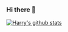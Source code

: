 ### Hi there 👋

[![Harry's github stats](https://github-readme-stats.vercel.app/api?username=hsw0905&theme=monokai&show_icons=true)](https://github.com/hsw0905)
